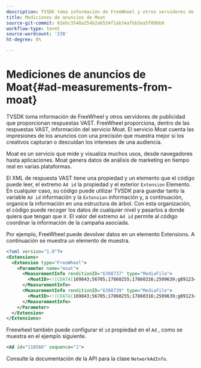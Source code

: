 ```yaml
---
description: TVSDK toma información de FreeWheel y otros servidores de publicidad que proporcionan respuestas VAST. FreeWheel proporciona, dentro de las respuestas VAST, información del servicio Moat. El servicio Moat cuenta las impresiones de los anuncios con una precisión que muestra mejor si los creativos capturan o descuidan los intereses de una audiencia.
title: Mediciones de anuncios de Moat
source-git-commit: 02ebc3548a254b2a6554f1ab34afbb3ea5f09bb8
workflow-type: tm+mt
source-wordcount: '238'
ht-degree: 0%

---
```


# Mediciones de anuncios de Moat{#ad-measurements-from-moat}

TVSDK toma información de FreeWheel y otros servidores de publicidad que proporcionan respuestas VAST. FreeWheel proporciona, dentro de las respuestas VAST, información del servicio Moat. El servicio Moat cuenta las impresiones de los anuncios con una precisión que muestra mejor si los creativos capturan o descuidan los intereses de una audiencia.

Moat es un servicio que mide y visualiza muchos usos, desde navegadores hasta aplicaciones. Moat genera datos de análisis de marketing en tiempo real en varias plataformas.

El XML de respuesta VAST tiene una propiedad y un elemento que el código puede leer, el extremo `Ad id` la propiedad y el exterior `Extension` Elemento. En cualquier caso, su código puede utilizar TVSDK para guardar tanto la variable `Ad id` información y la `Extension` información y, a continuación, organice la información en una estructura de árbol. Con esta organización, el código puede recoger los datos de cualquier nivel y pasarlos a donde quiera que tengan que ir. El valor del extremo `Ad id` permite al código coordinar la información de la campaña asociada.

Por ejemplo, FreeWheel puede devolver datos en un elemento Extensions. A continuación se muestra un elemento de muestra.

```xml
<?xml version="1.0"?> 
<Extensions> 
  <Extension type="FreeWheel"> 
    <Parameter name="moat"> 
      <MeasurementInfo renditionID="6398737" type="MediaFile"> 
        <MoatID><![CDATA[169843;56705;17860255;17860316;2509639;g8912342;103311138;g436558;530633]]></MoatID> 
      </MeasurementInfo> 
      <MeasurementInfo renditionID="6398739" type="MediaFile"> 
        <MoatID><![CDATA[169843;56705;17860255;17860316;2509639;g8912342;103311138;g436558;530633]]></MoatID> 
      </MeasurementInfo> 
    </Parameter> 
  </Extension> 
</Extensions> 
```

Freewheel también puede configurar el `id` propiedad en el `Ad` , como se muestra en el ejemplo siguiente.

```xml
<Ad id="118566" sequence="1">
```

Consulte la documentación de la API para la clase `NetworkAdInfo`.
